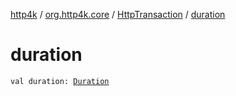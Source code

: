 [http4k](../../index.md) / [org.http4k.core](../index.md) / [HttpTransaction](index.md) / [duration](./duration.md)

# duration

`val duration: `[`Duration`](https://docs.oracle.com/javase/9/docs/api/java/time/Duration.html)
